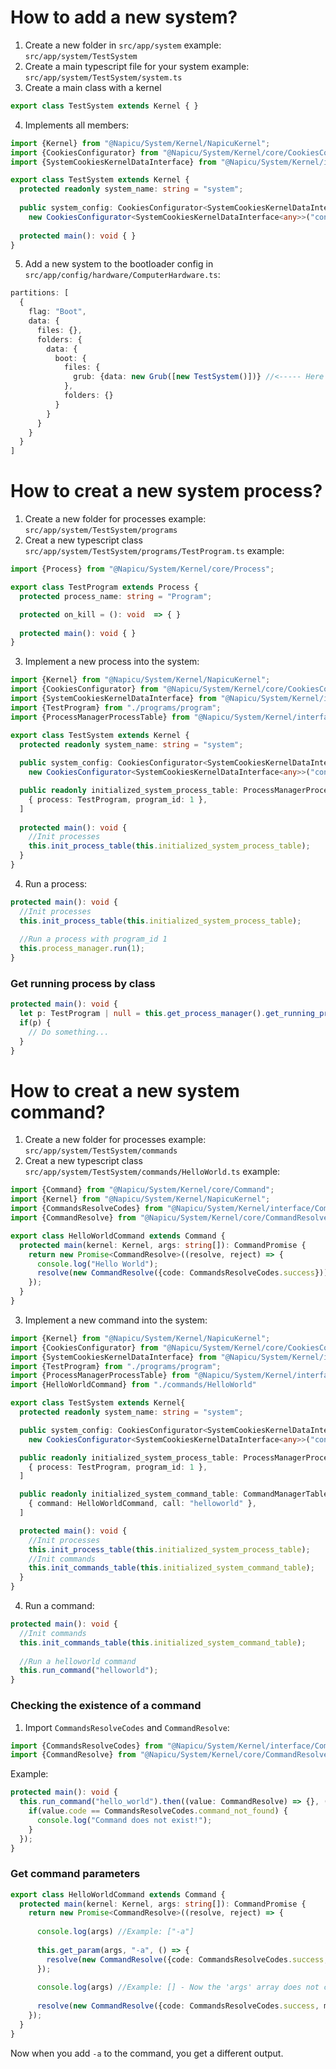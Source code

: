 
# How to add a new system?
1. Create a new folder in `src/app/system` example: `src/app/system/TestSystem`
2. Create a main typescript file for your system example: `src/app/system/TestSystem/system.ts`
3. Create a main class with a kernel
```typescript
export class TestSystem extends Kernel { }
```
4. Implements all members:
```typescript
import {Kernel} from "@Napicu/System/Kernel/NapicuKernel";
import {CookiesConfigurator} from "@Napicu/System/Kernel/core/CookiesConfigurator";
import {SystemCookiesKernelDataInterface} from "@Napicu/System/Kernel/interface/Kernel";

export class TestSystem extends Kernel {
  protected readonly system_name: string = "system";
 
  public system_config: CookiesConfigurator<SystemCookiesKernelDataInterface<any>> = 
    new CookiesConfigurator<SystemCookiesKernelDataInterface<any>>("config", {data: {}});
  
  protected main(): void { }
}
```
5. Add a new system to the bootloader config in `src/app/config/hardware/ComputerHardware.ts`:

```typescript
partitions: [
  {
    flag: "Boot",
    data: {
      files: {},
      folders: {
        data: {
          boot: {
            files: {
              grub: {data: new Grub([new TestSystem()])} //<----- Here
            },
            folders: {}
          }
        }
      }
    }
  }
]
```

# How to creat a new system process?
1. Create a new folder for processes example: `src/app/system/TestSystem/programs`
2. Creat a new typescript class `src/app/system/TestSystem/programs/TestProgram.ts` example: 
```typescript
import {Process} from "@Napicu/System/Kernel/core/Process";

export class TestProgram extends Process {
  protected process_name: string = "Program";

  protected on_kill = (): void  => { }
  
  protected main(): void { }
}
```
3. Implement a new process into the system:
```typescript
import {Kernel} from "@Napicu/System/Kernel/NapicuKernel";
import {CookiesConfigurator} from "@Napicu/System/Kernel/core/CookiesConfigurator";
import {SystemCookiesKernelDataInterface} from "@Napicu/System/Kernel/interface/Kernel";
import {TestProgram} from "./programs/program";
import {ProcessManagerProcessTable} from "@Napicu/System/Kernel/interface/Process";

export class TestSystem extends Kernel {
  protected readonly system_name: string = "system";
 
  public system_config: CookiesConfigurator<SystemCookiesKernelDataInterface<any>> = 
    new CookiesConfigurator<SystemCookiesKernelDataInterface<any>>("config", {data: {}});

  public readonly initialized_system_process_table: ProcessManagerProcessTable[] = [
    { process: TestProgram, program_id: 1 },
  ]
  
  protected main(): void {
    //Init processes
    this.init_process_table(this.initialized_system_process_table);
  }
}
```
4. Run a process:
```typescript
protected main(): void {
  //Init processes
  this.init_process_table(this.initialized_system_process_table);
      
  //Run a process with program_id 1
  this.process_manager.run(1);
}
```
### Get running process by class
```typescript
protected main(): void {
  let p: TestProgram | null = this.get_process_manager().get_running_process_class<TestProgram>(TestProgram);
  if(p) {
    // Do something...
  }
}
```

# How to creat a new system command?
1. Create a new folder for processes example: `src/app/system/TestSystem/commands`
2. Creat a new typescript class `src/app/system/TestSystem/commands/HelloWorld.ts` example:
```typescript
import {Command} from "@Napicu/System/Kernel/core/Command";
import {Kernel} from "@Napicu/System/Kernel/NapicuKernel";
import {CommandsResolveCodes} from "@Napicu/System/Kernel/interface/CommandResolve";
import {CommandResolve} from "@Napicu/System/Kernel/core/CommandResolve";

export class HelloWorldCommand extends Command {
  protected main(kernel: Kernel, args: string[]): CommandPromise {
    return new Promise<CommandResolve>((resolve, reject) => {
      console.log("Hello World");
      resolve(new CommandResolve({code: CommandsResolveCodes.success}));
    });
  }
}
```
3. Implement a new command into the system:
```typescript
import {Kernel} from "@Napicu/System/Kernel/NapicuKernel";
import {CookiesConfigurator} from "@Napicu/System/Kernel/core/CookiesConfigurator";
import {SystemCookiesKernelDataInterface} from "@Napicu/System/Kernel/interface/Kernel";
import {TestProgram} from "./programs/program";
import {ProcessManagerProcessTable} from "@Napicu/System/Kernel/interface/Process";
import {HelloWorldCommand} from "./commands/HelloWorld"

export class TestSystem extends Kernel{
  protected readonly system_name: string = "system";

  public system_config: CookiesConfigurator<SystemCookiesKernelDataInterface<any>> =
    new CookiesConfigurator<SystemCookiesKernelDataInterface<any>>("config", {data: {}});

  public readonly initialized_system_process_table: ProcessManagerProcessTable[] = [
    { process: TestProgram, program_id: 1 },
  ]

  public readonly initialized_system_command_table: CommandManagerTable[] = [
    { command: HelloWorldCommand, call: "helloworld" },
  ]

  protected main(): void {
    //Init processes
    this.init_process_table(this.initialized_system_process_table);
    //Init commands
    this.init_commands_table(this.initialized_system_command_table);
  }
}
```
4. Run a command:
```typescript
protected main(): void {
  //Init commands
  this.init_commands_table(this.initialized_system_command_table);
      
  //Run a helloworld command
  this.run_command("helloworld");
}
```
### Checking the existence of a command
1. Import `CommandsResolveCodes` and `CommandResolve`:
```typescript
import {CommandsResolveCodes} from "@Napicu/System/Kernel/interface/CommandResolve";
import {CommandResolve} from "@Napicu/System/Kernel/core/CommandResolve";
```
Example: 
```typescript
protected main(): void {
  this.run_command("hello_world").then((value: CommandResolve) => {}, (value: CommandResolve) => {
    if(value.code == CommandsResolveCodes.command_not_found) {
      console.log("Command does not exist!");
    }
  });
}
```
### Get command parameters 
```typescript
export class HelloWorldCommand extends Command {
  protected main(kernel: Kernel, args: string[]): CommandPromise {
    return new Promise<CommandResolve>((resolve, reject) => {
        
      console.log(args) //Example: ["-a"]
        
      this.get_param(args, "-a", () => {
        resolve(new CommandResolve({code: CommandsResolveCodes.success, message: "Hello World #1"}));
      });
      
      console.log(args) //Example: [] - Now the 'args' array does not contain '-a'.
      
      resolve(new CommandResolve({code: CommandsResolveCodes.success, message: "Hello World #2"}));
    });
  }
}
```
Now when you add `-a` to the command, you get a different output.
